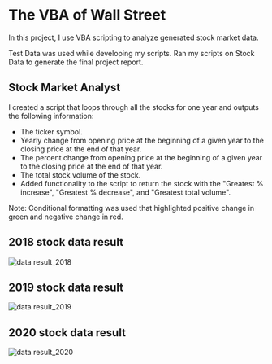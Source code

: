 # The VBA of Wall Street
In this project, I use VBA scripting to analyze generated stock market data. 

Test Data was used while developing my scripts.
Ran my scripts on Stock Data to generate the final project report.



## Stock Market Analyst

I created a script that loops through all the stocks for one year and outputs the following information:
* The ticker symbol.
* Yearly change from opening price at the beginning of a given year to the closing price at the end of that year.
* The percent change from opening price at the beginning of a given year to the closing price at the end of that year.
* The total stock volume of the stock.
* Added functionality to the script to return the stock with the "Greatest % increase", "Greatest % decrease", and "Greatest total volume". 

Note: Conditional formatting was used that highlighted positive change in green and negative change in red.

## 2018 stock data result
![data result_2018](https://user-images.githubusercontent.com/108036268/177868794-376f94df-c20b-44bf-b0c9-d445f59200e2.jpg)


## 2019 stock data result
![data result_2019](https://user-images.githubusercontent.com/108036268/177870192-535efa16-aa48-42c7-ac4e-14b24d63c58f.jpg)

## 2020 stock data result
![data result_2020](https://user-images.githubusercontent.com/108036268/177870208-8f2a9709-9ccb-4fdf-87bd-ae25b65e97a8.jpg)
